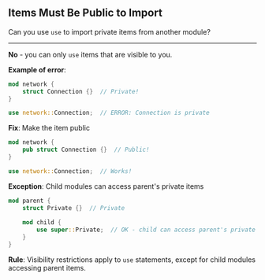 ## Items Must Be Public to Import

Can you use `use` to import private items from another module?

---

**No** - you can only `use` items that are visible to you.

**Example of error**:
```rust
mod network {
    struct Connection {}  // Private!
}

use network::Connection;  // ERROR: Connection is private
```

**Fix**: Make the item public
```rust
mod network {
    pub struct Connection {}  // Public!
}

use network::Connection;  // Works!
```

**Exception**: Child modules can access parent's private items
```rust
mod parent {
    struct Private {}  // Private
    
    mod child {
        use super::Private;  // OK - child can access parent's private items
    }
}
```

**Rule**: Visibility restrictions apply to `use` statements, except for child modules accessing parent items.

